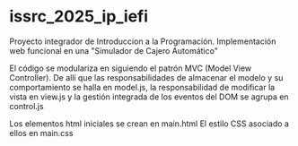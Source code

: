 # issrc_2025_ip_iefi
Proyecto integrador de Introduccion a la Programación. Implementación web funcional en una "Simulador de Cajero Automático"

El código se modulariza en siguiendo el patrón MVC (Model View Controller).
De allí que las responsabilidades de almacenar el modelo y su comportamiento se halla en model.js, la responsabilidad de modificar la vista en view.js y la gestión integrada de los eventos del DOM se agrupa en control.js

Los elementos html iniciales se crean en main.html
El estilo CSS asociado a ellos en main.css

